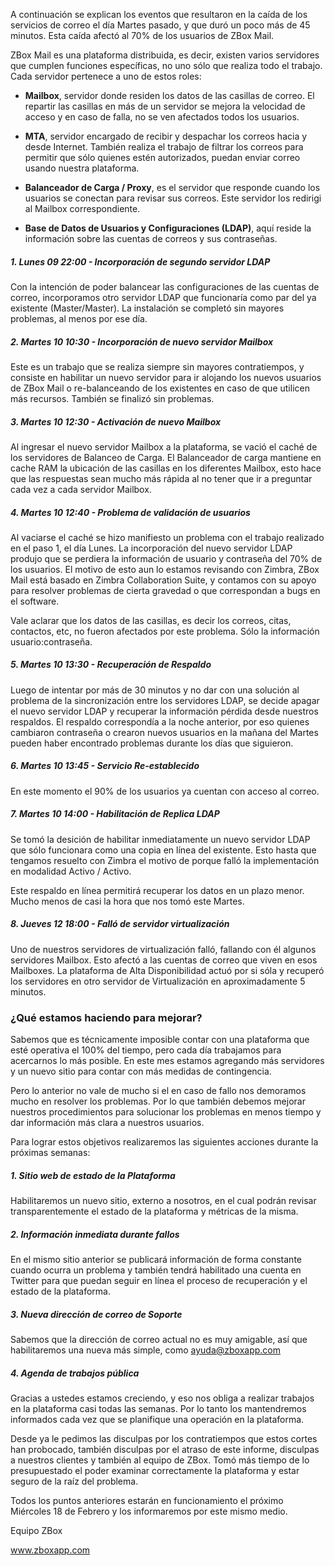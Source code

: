 A continuación se explican los eventos que resultaron en la caída de los servicios de correo el día Martes pasado, y que duró un poco más de 45 minutos. Esta caída afectó al 70% de los usuarios de ZBox Mail.

ZBox Mail es una plataforma distribuida, es decir, existen varios servidores que cumplen funciones específicas, no uno sólo que realiza todo el trabajo. Cada servidor pertenece a uno de estos roles:

* **Mailbox**, servidor donde residen los datos de las casillas de correo. El repartir las casillas en más de un servidor se mejora la velocidad de acceso y en caso de falla, no se ven afectados todos los usuarios.

* **MTA**, servidor encargado de recibir y despachar los correos hacia y desde Internet. También realiza el trabajo de filtrar los correos para permitir que sólo quienes estén autorizados, puedan enviar correo usando nuestra plataforma.

* **Balanceador de Carga / Proxy**, es el servidor que responde cuando los usuarios se conectan para revisar sus correos. Este servidor los redirigi al Mailbox correspondiente.

* **Base de Datos de Usuarios y Configuraciones (LDAP)**, aquí reside la información sobre las cuentas de correos y sus contraseñas.

##### 1. Lunes 09 22:00 - Incorporación de segundo servidor LDAP
Con la intención de poder balancear las configuraciones de las cuentas de correo, incorporamos otro servidor LDAP que funcionaría como par del ya existente (Master/Master). La instalación se completó sin mayores problemas, al menos por ese día.

##### 2. Martes 10 10:30 - Incorporación de nuevo servidor Mailbox
Este es un trabajo que se realiza siempre sin mayores contratiempos, y consiste en habilitar un nuevo servidor para ir alojando los nuevos usuarios de ZBox Mail o re-balanceando de los existentes en caso de que utilicen más recursos. También se finalizó sin problemas.

##### 3. Martes 10 12:30 - Activación de nuevo Mailbox
Al ingresar el nuevo servidor Mailbox a la plataforma, se vació el caché de los servidores de Balanceo de Carga. El Balanceador de carga mantiene en cache RAM la ubicación de las casillas en los diferentes Mailbox, esto hace que las respuestas sean mucho más rápida al no tener que ir a preguntar cada vez a cada servidor Mailbox.

##### 4. Martes 10 12:40 - Problema de validación de usuarios
Al vaciarse el caché se hizo manifiesto un problema con el trabajo realizado en el paso 1, el día Lunes. La incorporación del nuevo servidor LDAP produjo que se perdiera la información de usuario y contraseña del 70% de los usuarios. El motivo de esto aun lo estamos revisando con Zimbra, ZBox Mail está basado en Zimbra Collaboration Suite, y contamos con su apoyo para resolver problemas de cierta gravedad o que correspondan a bugs en el software.

Vale aclarar que los datos de las casillas, es decir los correos, citas, contactos, etc, no fueron afectados por este problema. Sólo la información usuario:contraseña.

##### 5. Martes 10 13:30 - Recuperación de Respaldo
Luego de intentar por más de 30 minutos y no dar con una solución al problema de la sincronización entre los servidores LDAP, se decide apagar el nuevo servidor LDAP y recuperar la información pérdida desde nuestros respaldos. El respaldo correspondía a la noche anterior, por eso quienes cambiaron contraseña o crearon nuevos usuarios en la mañana del Martes pueden haber encontrado problemas durante los días que siguieron.

##### 6. Martes 10 13:45 - Servicio Re-establecido
En este momento el 90% de los usuarios ya cuentan con acceso al correo.

##### 7. Martes 10 14:00 - Habilitación de Replica LDAP
Se tomó la desición de habilitar inmediatamente un nuevo servidor LDAP que sólo funcionara como una copia en línea del existente. Esto hasta que tengamos resuelto con Zimbra el motivo de porque falló la implementación en modalidad Activo / Activo.

Este respaldo en línea permitirá recuperar los datos en un plazo menor. Mucho menos de casi la hora que nos tomó este Martes.

##### 8. Jueves 12 18:00 - Falló de servidor virtualización
Uno de nuestros servidores de virtualización falló, fallando con él algunos servidores Mailbox. Esto afectó a las cuentas de correo que viven en esos Mailboxes. La plataforma de Alta Disponibilidad actuó por si sóla y recuperó los servidores en otro servidor de Virtualización en aproximadamente 5 minutos.


### ¿Qué estamos haciendo para mejorar?
Sabemos que es técnicamente imposible contar con una plataforma que esté operativa el 100% del tiempo, pero cada día trabajamos para acercarnos lo más posible. En este mes estamos agregando más servidores y un nuevo sitio para contar con más medidas de contingencia.

Pero lo anterior no vale de mucho si el en caso de fallo nos demoramos mucho en resolver los problemas. Por lo que también debemos mejorar nuestros procedimientos para solucionar los problemas en menos tiempo y dar información más clara a nuestros usuarios.

Para lograr estos objetivos realizaremos las siguientes acciones durante la próximas semanas:

##### 1. Sitio web de estado de la Plataforma
Habilitaremos un nuevo sitio, externo a nosotros, en el cual podrán revisar transparentemente el estado de la plataforma y métricas de la misma.

##### 2. Información inmediata durante fallos
En el mismo sitio anterior se publicará información de forma constante cuando ocurra un problema y también tendrá habilitado una cuenta en Twitter para que puedan seguir en línea el proceso de recuperación y el estado de la plataforma.

##### 3. Nueva dirección de correo de Soporte
Sabemos que la dirección de correo actual no es muy amigable, así que habilitaremos una nueva más simple, como ayuda@zboxapp.com

##### 4. Agenda de trabajos pública
Gracias a ustedes estamos creciendo, y eso nos obliga a realizar trabajos en la plataforma casi todas las semanas. Por lo tanto los mantendremos informados cada vez que se planifique una operación en la plataforma.

Desde ya le pedimos las disculpas por los contratiempos que estos cortes han probocado, también disculpas por el atraso de este informe, disculpas a nuestros clientes y también al equipo de ZBox. Tomó más tiempo de lo presupuestado el poder examinar correctamente la plataforma y estar seguro de la raíz del problema.

Todos los puntos anteriores estarán en funcionamiento el próximo Miércoles 18 de Febrero y los informaremos por este mismo medio.

Equipo ZBox

www.zboxapp.com